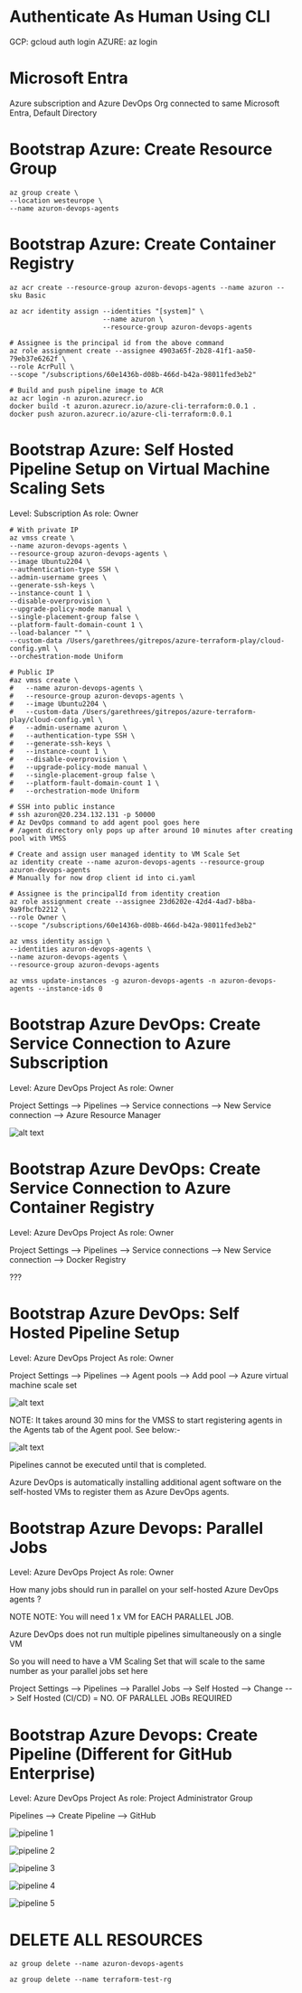 # Authenticate As Human Using CLI

GCP: gcloud auth login
AZURE: az login

# Microsoft Entra

Azure subscription and Azure DevOps Org connected to same Microsoft Entra, Default Directory

# Bootstrap Azure: Create Resource Group
```
az group create \
--location westeurope \
--name azuron-devops-agents
```

# Bootstrap Azure: Create Container Registry
```
az acr create --resource-group azuron-devops-agents --name azuron --sku Basic

az acr identity assign --identities "[system]" \
                       --name azuron \
                       --resource-group azuron-devops-agents

# Assignee is the principal id from the above command
az role assignment create --assignee 4903a65f-2b28-41f1-aa50-79eb37e6262f \
--role AcrPull \
--scope "/subscriptions/60e1436b-d08b-466d-b42a-98011fed3eb2"

# Build and push pipeline image to ACR
az acr login -n azuron.azurecr.io
docker build -t azuron.azurecr.io/azure-cli-terraform:0.0.1 .
docker push azuron.azurecr.io/azure-cli-terraform:0.0.1
```

# Bootstrap Azure: Self Hosted Pipeline Setup on Virtual Machine Scaling Sets

Level: Subscription
As role: Owner

```
# With private IP
az vmss create \
--name azuron-devops-agents \
--resource-group azuron-devops-agents \
--image Ubuntu2204 \
--authentication-type SSH \
--admin-username grees \
--generate-ssh-keys \
--instance-count 1 \
--disable-overprovision \
--upgrade-policy-mode manual \
--single-placement-group false \
--platform-fault-domain-count 1 \
--load-balancer "" \
--custom-data /Users/garethrees/gitrepos/azure-terraform-play/cloud-config.yml \
--orchestration-mode Uniform

# Public IP
#az vmss create \
#   --name azuron-devops-agents \
#   --resource-group azuron-devops-agents \
#   --image Ubuntu2204 \
#   --custom-data /Users/garethrees/gitrepos/azure-terraform-play/cloud-config.yml \
#   --admin-username azuron \
#   --authentication-type SSH \
#   --generate-ssh-keys \
#   --instance-count 1 \
#   --disable-overprovision \
#   --upgrade-policy-mode manual \
#   --single-placement-group false \
#   --platform-fault-domain-count 1 \
#   --orchestration-mode Uniform

# SSH into public instance
# ssh azuron@20.234.132.131 -p 50000
# Az DevOps command to add agent pool goes here
# /agent directory only pops up after around 10 minutes after creating pool with VMSS

# Create and assign user managed identity to VM Scale Set
az identity create --name azuron-devops-agents --resource-group azuron-devops-agents
# Manually for now drop client id into ci.yaml

# Assignee is the principalId from identity creation
az role assignment create --assignee 23d6202e-42d4-4ad7-b8ba-9a9fbcfb2212 \
--role Owner \
--scope "/subscriptions/60e1436b-d08b-466d-b42a-98011fed3eb2"

az vmss identity assign \
--identities azuron-devops-agents \
--name azuron-devops-agents \
--resource-group azuron-devops-agents

az vmss update-instances -g azuron-devops-agents -n azuron-devops-agents --instance-ids 0

```

# Bootstrap Azure DevOps: Create Service Connection to Azure Subscription

Level: Azure DevOps Project
As role: Owner

Project Settings --> Pipelines --> Service connections --> New Service connection --> Azure Resource Manager

![alt text](readme-png/readme-az-dev-ops-svc-conn.png)

# Bootstrap Azure DevOps: Create Service Connection to Azure Container Registry

Level: Azure DevOps Project
As role: Owner

Project Settings --> Pipelines --> Service connections --> New Service connection --> Docker Registry

???

# Bootstrap Azure DevOps: Self Hosted Pipeline Setup

Level: Azure DevOps Project
As role: Owner

Project Settings --> Pipelines --> Agent pools --> Add pool --> Azure virtual machine scale set

![alt text](readme-png/readme-az-dev-ops-agent.png)

NOTE: It takes around 30 mins for the VMSS to start registering agents in the Agents tab of the Agent pool. See below:-

![alt text](readme-png/readme-pool-populated.png)

Pipelines cannot be executed until that is completed.

Azure DevOps is automatically installing additional agent software on the self-hosted VMs to register them as Azure DevOps agents.

# Bootstrap Azure Devops: Parallel Jobs

Level: Azure DevOps Project
As role: Owner

How many jobs should run in parallel on your self-hosted Azure DevOps agents ?

NOTE NOTE: You will need 1 x VM for EACH PARALLEL JOB. 

Azure DevOps does not run multiple pipelines simultaneously on a single VM

So you will need to have a VM Scaling Set that will scale to the same number as your parallel jobs set here

Project Settings --> Pipelines --> Parallel Jobs --> Self Hosted --> Change --> Self Hosted (CI/CD) = NO. OF PARALLEL JOBs REQUIRED

# Bootstrap Azure Devops: Create Pipeline (Different for GitHub Enterprise)

Level: Azure DevOps Project
As role: Project Administrator Group

Pipelines --> Create Pipeline --> GitHub

![pipeline 1](readme-png/readme-pipeline-authorize-azure-pipelines-app.png)

![pipeline 2](readme-png/readme-pipeline-nstalll-azure-pipelines-app.png) 

![pipeline 3](readme-png/readme-pipeline-select-repo.png)

![pipeline 4](<readme-png/readme-pipeline-switch ad-directory.png>)

![pipeline 5](readme-png/readme-pipeline-point-to-yaml.png) 

# DELETE ALL RESOURCES

```
az group delete --name azuron-devops-agents

az group delete --name terraform-test-rg
```